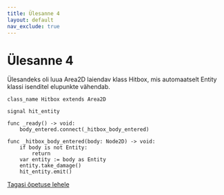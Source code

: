 ```yaml
---
title: Ülesanne 4
layout: default
nav_exclude: true
---
```


# Ülesanne 4

Ülesandeks oli luua Area2D laiendav klass Hitbox, mis automaatselt Entity klassi isenditel elupunkte vähendab.

```gdscript
class_name Hitbox extends Area2D

signal hit_entity

func _ready() -> void:
	body_entered.connect(_hitbox_body_entered)

func _hitbox_body_entered(body: Node2D) -> void:
	if body is not Entity:
		return
	var entity := body as Entity
	entity.take_damage()
	hit_entity.emit()
```

[Tagasi õpetuse lehele](../laskur-2.0/klassid#ülesanne-4)